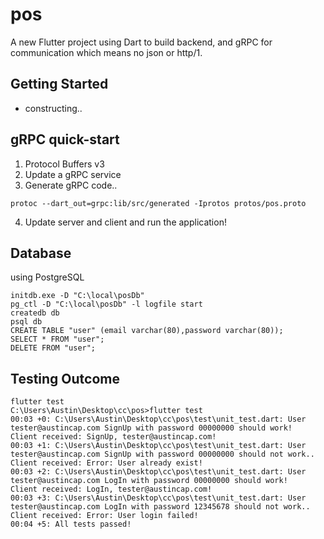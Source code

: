# pos

A new Flutter project using Dart to build backend, and gRPC for communication which means no json or http/1. 

## Getting Started
* constructing..

## gRPC quick-start
1. Protocol Buffers v3 
2. Update a gRPC service
3. Generate gRPC code..
```
protoc --dart_out=grpc:lib/src/generated -Iprotos protos/pos.proto
```
4. Update server and client and run the application!

## Database
using PostgreSQL

```
initdb.exe -D "C:\local\posDb"
pg_ctl -D "C:\local\posDb" -l logfile start
createdb db
psql db
CREATE TABLE "user" (email varchar(80),password varchar(80));
SELECT * FROM "user";
DELETE FROM "user";
```


## Testing Outcome

```
flutter test       
C:\Users\Austin\Desktop\cc\pos>flutter test        
00:03 +0: C:\Users\Austin\Desktop\cc\pos\test\unit_test.dart: User tester@austincap.com SignUp with password 00000000 should work!
Client received: SignUp, tester@austincap.com!     
00:03 +1: C:\Users\Austin\Desktop\cc\pos\test\unit_test.dart: User tester@austincap.com SignUp with password 00000000 should not work..
Client received: Error: User already exist!        
00:03 +2: C:\Users\Austin\Desktop\cc\pos\test\unit_test.dart: User tester@austincap.com LogIn with password 00000000 should work!
Client received: LogIn, tester@austincap.com!      
00:03 +3: C:\Users\Austin\Desktop\cc\pos\test\unit_test.dart: User tester@austincap.com LogIn with password 12345678 should not work..
Client received: Error: User login failed!
00:04 +5: All tests passed!
```
